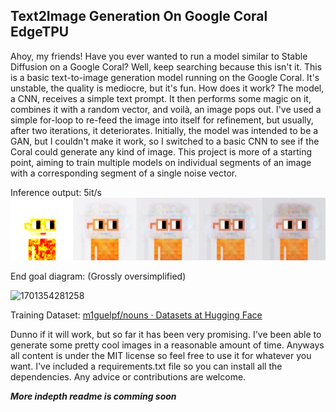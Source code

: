 ## Text2Image Generation On Google Coral EdgeTPU

Ahoy, my friends! Have you ever wanted to run a model similar to Stable Diffusion on a Google Coral? Well, keep searching because this isn't it. This is a basic text-to-image generation model running on the Google Coral. It's unstable, the quality is mediocre, but it's fun. How does it work? The model, a CNN, receives a simple text prompt. It then performs some magic on it, combines it with a random vector, and voilà, an image pops out. I've used a simple for-loop to re-feed the image into itself for refinement, but usually, after two iterations, it deteriorates. Initially, the model was intended to be a GAN, but I couldn't make it work, so I switched to a basic CNN to see if the Coral could generate any kind of image. This project is more of a starting point, aiming to train multiple models on individual segments of an image with a corresponding segment of a single noise vector.

Inference output: 5it/s
![1701355262893](image/readme/1701355262893.png)

End goal diagram: (Grossly oversimplified)

![1701354281258](image/readme/1701354281258.png)

Training Dataset: [m1guelpf/nouns · Datasets at Hugging Face](https://huggingface.co/datasets/m1guelpf/nouns)

Dunno if it will work, but so far it has been very promising. I've been able to generate some pretty cool images in a reasonable amount of time. Anyways all content is under the MIT license so feel free to use it for whatever you want. I've included a requirements.txt file so you can install all the dependencies. Any advice or contributions are welcome.

***More indepth readme is comming soon***
